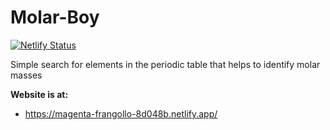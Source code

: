 # Molar-Boy
[![Netlify Status](https://api.netlify.com/api/v1/badges/154c137c-89b0-4097-a162-5a62a4dda88b/deploy-status)](https://app.netlify.com/sites/magenta-frangollo-8d048b/deploys)

Simple search for elements in the periodic table that helps to identify molar masses

**Website is at:**
 - https://magenta-frangollo-8d048b.netlify.app/
